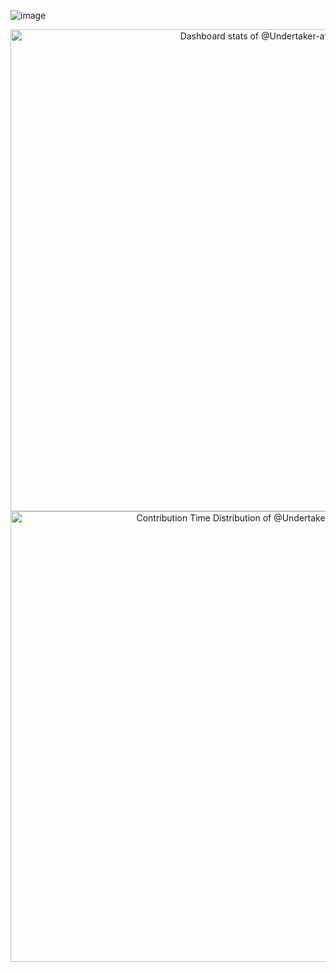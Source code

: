 
![image](https://github.com/user-attachments/assets/7fa454a8-b645-4a23-9c73-91cf5d2fc013)
<!-- Copy-paste in your Readme.md file -->

<a href="https://next.ossinsight.io/widgets/official/compose-user-dashboard-stats?user_id=179710494" target="_blank" style="display: block" align="center">
  <picture>
    <source media="(prefers-color-scheme: dark)" srcset="https://next.ossinsight.io/widgets/official/compose-user-dashboard-stats/thumbnail.png?user_id=179710494&image_size=auto&color_scheme=dark" width="771" height="auto">
    <img alt="Dashboard stats of @Undertaker-afk" src="https://next.ossinsight.io/widgets/official/compose-user-dashboard-stats/thumbnail.png?user_id=179710494&image_size=auto&color_scheme=light" width="771" height="auto">
  </picture>
</a>

<!-- Made with [OSS Insight](https://ossinsight.io/) -->
<!-- Copy-paste in your Readme.md file -->

<a href="https://next.ossinsight.io/widgets/official/analyze-user-contribution-time-distribution?user_id=179710494&period=all_times" target="_blank" style="display: block" align="center">
  <picture>
    <source media="(prefers-color-scheme: dark)" srcset="https://next.ossinsight.io/widgets/official/analyze-user-contribution-time-distribution/thumbnail.png?user_id=179710494&period=all_times&image_size=auto&color_scheme=dark" width="721" height="auto">
    <img alt="Contribution Time Distribution of @Undertaker-afk" src="https://next.ossinsight.io/widgets/official/analyze-user-contribution-time-distribution/thumbnail.png?user_id=179710494&period=all_times&image_size=auto&color_scheme=light" width="721" height="auto">
  </picture>
</a>

<!-- Made with [OSS Insight](https://ossinsight.io/) -->

